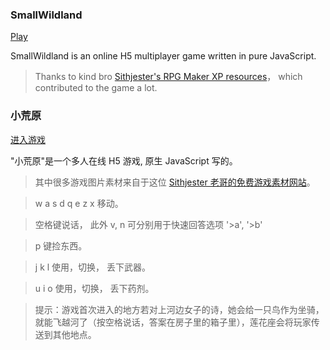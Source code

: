 ### SmallWildland 

[Play](http://www.smallwildland.com)

SmallWildland is an online H5 multiplayer game written in pure JavaScript.

> Thanks to kind bro [Sithjester's RPG Maker XP resources](http://untamed.wild-refuge.net/rpgxp.php)， which contributed to the game a lot.

### 小荒原 

[进入游戏](http://www.smallwildland.com)

"小荒原"是一个多人在线 H5 游戏, 原生 JavaScript 写的。

> 其中很多游戏图片素材来自于这位 [Sithjester 老哥的免费游戏素材网站](http://untamed.wild-refuge.net/rpgxp.php)。

> w a s d q e z x 移动。

> 空格键说话， 此外 v, n 可分别用于快速回答选项 '>a', '>b'

> p 键捡东西。

> j k l 使用，切换， 丢下武器。

> u i o 使用，切换， 丢下药剂。

> 提示：游戏首次进入的地方若对上河边女子的诗，她会给一只鸟作为坐骑，就能飞越河了（按空格说话，答案在房子里的箱子里），莲花座会将玩家传送到其他地点。

